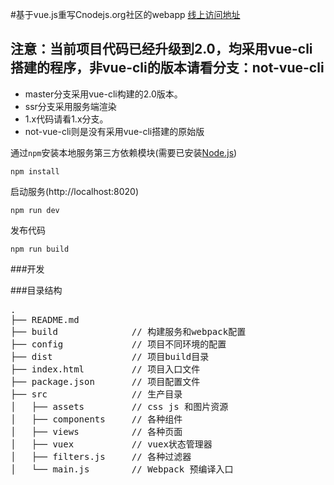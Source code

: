 #基于vue.js重写Cnodejs.org社区的webapp [线上访问地址](http://shinygang.coding.me/)

## 注意：当前项目代码已经升级到2.0，均采用vue-cli搭建的程序，非vue-cli的版本请看分支：not-vue-cli
 * master分支采用vue-cli构建的2.0版本。
 * ssr分支采用服务端渲染
 * 1.x代码请看1.x分支。
 * not-vue-cli则是没有采用vue-cli搭建的原始版
 

通过`npm`安装本地服务第三方依赖模块(需要已安装[Node.js](https://nodejs.org/))

```
npm install
```

启动服务(http://localhost:8020)

```
npm run dev
```

发布代码
```
npm run build
```

###开发

###目录结构
<pre>
.
├── README.md           
├── build              // 构建服务和webpack配置
├── config             // 项目不同环境的配置
├── dist               // 项目build目录
├── index.html         // 项目入口文件
├── package.json       // 项目配置文件
├── src                // 生产目录
│   ├── assets         // css js 和图片资源
│   ├── components     // 各种组件
│   ├── views          // 各种页面
│   ├── vuex           // vuex状态管理器
│   ├── filters.js     // 各种过滤器
│   └── main.js        // Webpack 预编译入口
</pre>


